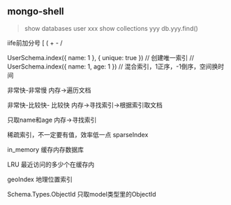 ## mongo-shell

> show databases
> user xxx
> show collections
yyy
> db.yyy.find()

iife前加分号 [ ( + - /


UserSchema.index({ name: 1 }, { unique: true }) // 创建唯一索引
// UserSchema.index({ name: 1, age: 1 }) // 混合索引，1正序，-1倒序，空间换时间

非常快-非常慢
内存->遍历文档

非常快-比较快-  比较快
内存->寻找索引->根据索引取文档 

只取name和age
内存->寻找索引

稀疏索引，不一定要有值，效率低一点
sparseIndex

in_memory 缓存内存数据库

LRU 最近访问的多少个在缓存内

geoIndex 地理位置索引


Schema.Types.ObjectId 只取model类型里的ObjectId